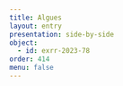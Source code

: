 ```yaml
---
title: Algues
layout: entry
presentation: side-by-side
object:
  - id: exrr-2023-78
order: 414
menu: false
---
```

